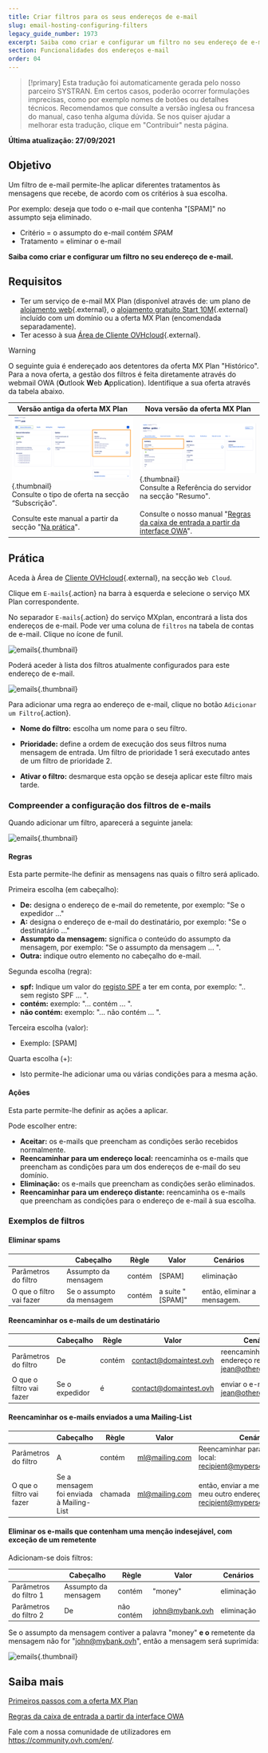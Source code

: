 ```yaml
---
title: Criar filtros para os seus endereços de e-mail
slug: email-hosting-configuring-filters
legacy_guide_number: 1973
excerpt: Saiba como criar e configurar um filtro no seu endereço de e-mail
section: Funcionalidades dos endereços e-mail
order: 04
---
```


> [!primary]
> Esta tradução foi automaticamente gerada pelo nosso parceiro SYSTRAN. Em certos casos, poderão ocorrer formulações imprecisas, como por exemplo nomes de botões ou detalhes técnicos. Recomendamos que consulte a versão inglesa ou francesa do manual, caso tenha alguma dúvida. Se nos quiser ajudar a melhorar esta tradução, clique em "Contribuir" nesta página.
>

**Última atualização: 27/09/2021**

## Objetivo

Um filtro de e-mail permite-lhe aplicar diferentes tratamentos às mensagens que recebe, de acordo com os critérios à sua escolha.

Por exemplo: deseja que todo o e-mail que contenha "\[SPAM]" no assumpto seja eliminado.

- Critério = o assumpto do e-mail contém *SPAM*
- Tratamento = eliminar o e-mail

**Saiba como criar e configurar um filtro no seu endereço de e-mail.**

## Requisitos

- Ter um serviço de e-mail MX Plan (disponível através de: um plano de [alojamento web](https://www.ovhcloud.com/pt/web-hosting/){.external}, o [alojamento gratuito Start 10M](https://www.ovhcloud.com/pt/domains/free-web-hosting/){.external} incluído com um domínio ou a oferta MX Plan (encomendada separadamente).
- Ter acesso à sua [Área de Cliente OVHcloud](	https://www.ovh.com/auth/?action=gotomanager&from=https://www.ovh.pt/&ovhSubsidiary=pt){.external}.

> [!warning]
>
> O seguinte guia é endereçado aos detentores da oferta MX Plan "Histórico". Para a nova oferta, a gestão dos filtros é feita diretamente através do webmail OWA (**O**utlook **W**eb **A**pplication). Identifique a sua oferta através da tabela abaixo.
>

Versão antiga da oferta MX Plan|Nova versão da oferta MX Plan|
|---|---|
|![email](images/mxplan-starter-legacy-step1.png){.thumbnail}<br> Consulte o tipo de oferta na secção “Subscrição”.|![email](images/mxplan-starter-new-step1.png){.thumbnail}<br>Consulte a Referência do servidor na secção "Resumo".|
|Consulte este manual a partir da secção "[Na prática](#oldmxplan)".|Consulte o nosso manual "[Regras da caixa de entrada a partir da interface OWA](https://docs.ovh.com/pt/microsoft-collaborative-solutions/criar-regras-inbox-no-owa/)".|

## Prática <a name="oldmxplan"></a>

Aceda à Área de [Cliente OVHcloud](	https://www.ovh.com/auth/?action=gotomanager&from=https://www.ovh.pt/&ovhSubsidiary=pt){.external}, na secção `Web Cloud`.

Clique em `E-mails`{.action} na barra à esquerda e selecione o serviço MX Plan correspondente.

No separador `E-mails`{.action} do serviço MXplan, encontrará a lista dos endereços de e-mail. Pode ver uma coluna de `filtros` na tabela de contas de e-mail. Clique no ícone de funil.

![emails](images/img_3239.jpg){.thumbnail}

Poderá aceder à lista dos filtros atualmente configurados para este endereço de e-mail.

![emails](images/img_3240.jpg){.thumbnail}

Para adicionar uma regra ao endereço de e-mail, clique no botão `Adicionar um Filtro`{.action}.

- **Nome do filtro:** escolha um nome para o seu filtro.

- **Prioridade:** define a ordem de execução dos seus filtros numa mensagem de entrada. Um filtro de prioridade 1 será executado antes de um filtro de prioridade 2.

- **Ativar o filtro:** desmarque esta opção se deseja aplicar este filtro mais tarde.

### Compreender a configuração dos filtros de e-mails

Quando adicionar um filtro, aparecerá a seguinte janela:

![emails](images/img_3241.jpg){.thumbnail}

#### Regras

Esta parte permite-lhe definir as mensagens nas quais o filtro será aplicado.

Primeira escolha (em cabeçalho):

- **De:** designa o endereço de e-mail do remetente, por exemplo: "Se o expedidor ..."
- **A:** designa o endereço de e-mail do destinatário, por exemplo: "Se o destinatário ..."
- **Assumpto da mensagem:** significa o conteúdo do assumpto da mensagem, por exemplo: "Se o assumpto da mensagem ... ".
- **Outra:** indique outro elemento no cabeçalho do e-mail.

Segunda escolha (regra):

- **spf:** Indique um valor do [registo SPF](https://docs.ovh.com/pt/domains/partilhado_o_campo_spf/) a ter em conta, por exemplo: ".. sem registo SPF ... ".
- **contém:** exemplo: "... contém ... ".
- **não contém:** exemplo: "... não contém ... ".

Terceira escolha (valor):

- Exemplo: \[SPAM]

Quarta escolha (+):

- Isto permite-lhe adicionar uma ou várias condições para a mesma ação.

#### Ações

Esta parte permite-lhe definir as ações a aplicar.

Pode escolher entre:

- **Aceitar:** os e-mails que preencham as condições serão recebidos normalmente.
- **Reencaminhar para um endereço local:** reencaminha os e-mails que preencham as condições para um dos endereços de e-mail do seu domínio.
- **Eliminação:** os e-mails que preencham as condições serão eliminados.
- **Reencaminhar para um endereço distante:** reencaminha os e-mails que preencham as condições para o endereço de e-mail à sua escolha.

### Exemplos de filtros

#### Eliminar spams

||Cabeçalho|Règle|Valor|Cenários|
|---|---|---|---|---|
|Parâmetros do filtro|Assumpto da mensagem|contém|\[SPAM]|eliminação|
|O que o filtro vai fazer|Se o assumpto da mensagem|contém|a suite "\[SPAM]"|então, eliminar a mensagem.|

#### Reencaminhar os e-mails de um destinatário

||Cabeçalho|Règle|Valor|Cenários|
|---|---|---|---|---|
|Parâmetros do filtro|De|contém|contact@domaintest.ovh|reencaminhar para um endereço remoto: jean@otherdomain.ovh|
|O que o filtro vai fazer|Se o expedidor|é|contact@domaintest.ovh|enviar o e-mail para jean@otherdomain.ovh|

#### Reencaminhar os e-mails enviados a uma Mailing-List

||Cabeçalho|Règle|Valor|Cenários|
|---|---|---|---|---|
|Parâmetros do filtro|A|contém|ml@mailing.com|Reencaminhar para um endereço local: recipient@mypersonaldomain.ovh|
|O que o filtro vai fazer|Se a mensagem foi enviada à Mailing-List|chamada|ml@mailing.com|então, enviar a mensagem para o meu outro endereço: recipient@mypersonaldomain.ovh|

#### Eliminar os e-mails que contenham uma menção indesejável, com exceção de um remetente

Adicionam-se dois filtros:

||Cabeçalho|Règle|Valor|Cenários|
|---|---|---|---|---|
|Parâmetros do filtro 1|Assumpto da mensagem|contém|"money"|eliminação|
|Parâmetros do filtro 2|De|não contém|john@mybank.ovh|eliminação|

Se o assumpto da mensagem contiver a palavra "money" **e o** remetente da mensagem não for "john@mybank.ovh", então a mensagem será suprimida:

![emails](images/img_3242.jpg){.thumbnail}

## Saiba mais

[Primeiros passos com a oferta MX Plan](https://docs.ovh.com/pt/emails/partilhado_generalidades_e-mail_partilhado_ovh/)

[Regras da caixa de entrada a partir da interface OWA](https://docs.ovh.com/pt/emails/criar-regras-inbox-no-owa/)

Fale com a nossa comunidade de utilizadores em <https://community.ovh.com/en/>.
